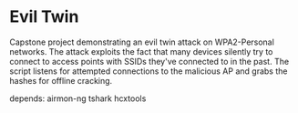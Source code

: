 # Evil Twin
Capstone project demonstrating an evil twin attack on WPA2-Personal networks. The attack exploits the fact that many devices silently try to connect to access points with SSIDs they've connected to in the past. The script listens for attempted connections to the malicious AP and grabs the hashes for offline cracking.

depends:
    airmon-ng
    tshark
    hcxtools

